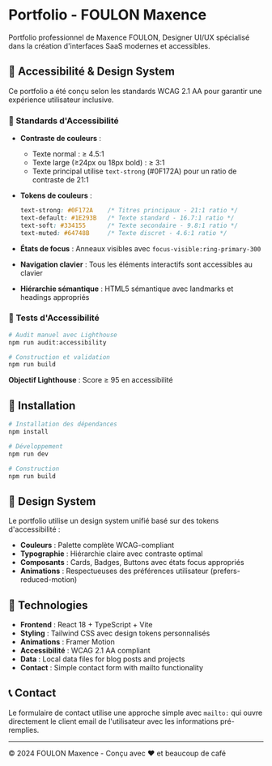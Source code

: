 # Portfolio - FOULON Maxence

Portfolio professionnel de Maxence FOULON, Designer UI/UX spécialisé dans la création d'interfaces SaaS modernes et accessibles.

## 🎨 Accessibilité & Design System

Ce portfolio a été conçu selon les standards WCAG 2.1 AA pour garantir une expérience utilisateur inclusive.

### 🎯 Standards d'Accessibilité

- **Contraste de couleurs** : 
  - Texte normal : ≥ 4.5:1 
  - Texte large (≥24px ou 18px bold) : ≥ 3:1
  - Texte principal utilise `text-strong` (#0F172A) pour un ratio de contraste de 21:1

- **Tokens de couleurs** :
  ```css
  text-strong: #0F172A    /* Titres principaux - 21:1 ratio */
  text-default: #1E293B   /* Texte standard - 16.7:1 ratio */
  text-soft: #334155      /* Texte secondaire - 9.8:1 ratio */
  text-muted: #64748B     /* Texte discret - 4.6:1 ratio */
  ```

- **États de focus** : Anneaux visibles avec `focus-visible:ring-primary-300`
- **Navigation clavier** : Tous les éléments interactifs sont accessibles au clavier
- **Hiérarchie sémantique** : HTML5 sémantique avec landmarks et headings appropriés

### 🧪 Tests d'Accessibilité

```bash
# Audit manuel avec Lighthouse
npm run audit:accessibility

# Construction et validation
npm run build
```

**Objectif Lighthouse** : Score ≥ 95 en accessibilité

## 🚀 Installation

```bash
# Installation des dépendances
npm install

# Développement
npm run dev

# Construction
npm run build
```

## 🎨 Design System

Le portfolio utilise un design system unifié basé sur des tokens d'accessibilité :

- **Couleurs** : Palette complète WCAG-compliant
- **Typographie** : Hiérarchie claire avec contraste optimal
- **Composants** : Cards, Badges, Buttons avec états focus appropriés
- **Animations** : Respectueuses des préférences utilisateur (prefers-reduced-motion)

## 📱 Technologies

- **Frontend** : React 18 + TypeScript + Vite
- **Styling** : Tailwind CSS avec design tokens personnalisés
- **Animations** : Framer Motion
- **Accessibilité** : WCAG 2.1 AA compliant
- **Data** : Local data files for blog posts and projects
- **Contact** : Simple contact form with mailto functionality

## 📞 Contact

Le formulaire de contact utilise une approche simple avec `mailto:` qui ouvre directement le client email de l'utilisateur avec les informations pré-remplies.

---

© 2024 FOULON Maxence - Conçu avec ♥ et beaucoup de café

